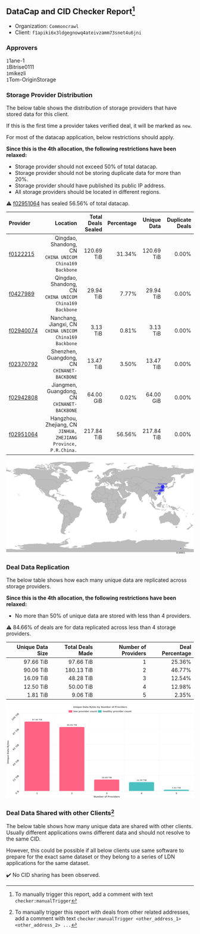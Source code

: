 ## DataCap and CID Checker Report[^1]
 - Organization: `Commoncrawl`
 - Client: `f1apiki6x3ldgegnowq4ateivzamm73snet4u6jni`
### Approvers
`1`1ane-1<br/>`1`Bitrise0111<br/>`1`mikezli<br/>`1`Tom-OriginStorage


### Storage Provider Distribution
The below table shows the distribution of storage providers that have stored data for this client.

If this is the first time a provider takes verified deal, it will be marked as `new`.

For most of the datacap application, below restrictions should apply.

**Since this is the 4th allocation, the following restrictions have been relaxed:**
 - Storage provider should not exceed 50% of total datacap.
 - Storage provider should not be storing duplicate data for more than 20%.
 - Storage provider should have published its public IP address.
 - All storage providers should be located in different regions.

⚠️ [f02951064](https://filfox.info/en/address/f02951064) has sealed 56.56% of total datacap.

| Provider                                              |                                                           Location | Total Deals Sealed | Percentage | Unique Data | Duplicate Deals |
| :---------------------------------------------------- | -----------------------------------------------------------------: | -----------------: | ---------: | ----------: | --------------: |
| [f0122215](https://filfox.info/en/address/f0122215)   |         Qingdao, Shandong, CN<br/>`CHINA UNICOM China169 Backbone` |         120.69 TiB |     31.34% |  120.69 TiB |           0.00% |
| [f0427989](https://filfox.info/en/address/f0427989)   |         Qingdao, Shandong, CN<br/>`CHINA UNICOM China169 Backbone` |          29.94 TiB |      7.77% |   29.94 TiB |           0.00% |
| [f02940074](https://filfox.info/en/address/f02940074) |         Nanchang, Jiangxi, CN<br/>`CHINA UNICOM China169 Backbone` |           3.13 TiB |      0.81% |    3.13 TiB |           0.00% |
| [f02370792](https://filfox.info/en/address/f02370792) |                    Shenzhen, Guangdong, CN<br/>`CHINANET-BACKBONE` |          13.47 TiB |      3.50% |   13.47 TiB |           0.00% |
| [f02942808](https://filfox.info/en/address/f02942808) |                    Jiangmen, Guangdong, CN<br/>`CHINANET-BACKBONE` |          64.00 GiB |      0.02% |   64.00 GiB |           0.00% |
| [f02951064](https://filfox.info/en/address/f02951064) | Hangzhou, Zhejiang, CN<br/>`JINHUA, ZHEJIANG Province, P.R.China.` |         217.84 TiB |     56.56% |  217.84 TiB |           0.00% |

<img src="https://raw.githubusercontent.com/data-preservation-programs/filplus-checker-assets/main/filecoin-project/filecoin-plus-large-datasets/issues/2310/1708951060683.png"/>

### Deal Data Replication
The below table shows how each many unique data are replicated across storage providers.


**Since this is the 4th allocation, the following restrictions have been relaxed:**
- No more than 50% of unique data are stored with less than 4 providers.

⚠️ 84.66% of deals are for data replicated across less than 4 storage providers.

| Unique Data Size | Total Deals Made | Number of Providers | Deal Percentage |
| ---------------: | ---------------: | ------------------: | --------------: |
|        97.66 TiB |        97.66 TiB |                   1 |          25.36% |
|        90.06 TiB |       180.13 TiB |                   2 |          46.77% |
|        16.09 TiB |        48.28 TiB |                   3 |          12.54% |
|        12.50 TiB |        50.00 TiB |                   4 |          12.98% |
|         1.81 TiB |         9.06 TiB |                   5 |           2.35% |

<img src="https://raw.githubusercontent.com/data-preservation-programs/filplus-checker-assets/main/filecoin-project/filecoin-plus-large-datasets/issues/2310/1708951061444.png"/>

### Deal Data Shared with other Clients[^3]
The below table shows how many unique data are shared with other clients.
Usually different applications owns different data and should not resolve to the same CID.

However, this could be possible if all below clients use same software to prepare for the exact same dataset or they belong to a series of LDN applications for the same dataset.

✔️ No CID sharing has been observed.

[^1]: To manually trigger this report, add a comment with text `checker:manualTrigger`

[^2]: Deals from those addresses are combined into this report as they are specified with `checker:manualTrigger`

[^3]: To manually trigger this report with deals from other related addresses, add a comment with text `checker:manualTrigger <other_address_1> <other_address_2> ...`
